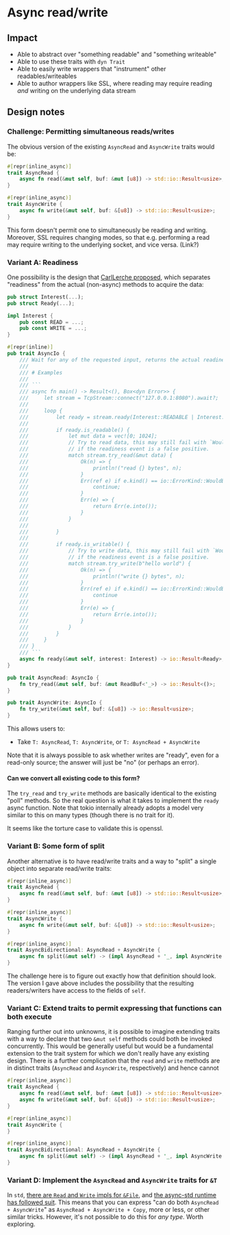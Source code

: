 # Async read/write

## Impact

* Able to abstract over "something readable" and "something writeable"
* Able to use these traits with `dyn Trait`
* Able to easily write wrappers that "instrument" other readables/writeables
* Able to author wrappers like SSL, where reading may require reading *and* writing on the underlying data stream

## Design notes

### Challenge: Permitting simultaneous reads/writes

The obvious version of the existing `AsyncRead` and `AsyncWrite` traits would be:

```rust
#[repr(inline_async)]
trait AsyncRead {
    async fn read(&mut self, buf: &mut [u8]) -> std::io::Result<usize>;
}

#[repr(inline_async)]
trait AsyncWrite {
    async fn write(&mut self, buf: &[u8]) -> std::io::Result<usize>;
}
```

This form doesn't permit one to simultaneously be reading and writing. Moreover, SSL requires changing modes, so that e.g. performing a read may require writing to the underlying socket, and vice versa. (Link?)

### Variant A: Readiness

One possibility is the design that [CarlLerche proposed](https://gist.github.com/carllerche/5d7037bd55dac1cb72891529a4ff1540), which separates "readiness" from the actual (non-async) methods to acquire the data:

````rust
pub struct Interest(...);
pub struct Ready(...);

impl Interest {
    pub const READ = ...;
    pub const WRITE = ...;
}

#[repr(inline)]
pub trait AsyncIo {
    /// Wait for any of the requested input, returns the actual readiness.
    ///
    /// # Examples
    ///
    /// ```
    /// async fn main() -> Result<(), Box<dyn Error>> {
    ///     let stream = TcpStream::connect("127.0.0.1:8080").await?;
    ///
    ///     loop {
    ///         let ready = stream.ready(Interest::READABLE | Interest::WRITABLE).await?;
    ///
    ///         if ready.is_readable() {
    ///             let mut data = vec![0; 1024];
    ///             // Try to read data, this may still fail with `WouldBlock`
    ///             // if the readiness event is a false positive.
    ///             match stream.try_read(&mut data) {
    ///                 Ok(n) => {
    ///                     println!("read {} bytes", n);
    ///                 }
    ///                 Err(ref e) if e.kind() == io::ErrorKind::WouldBlock => {
    ///                     continue;
    ///                 }
    ///                 Err(e) => {
    ///                     return Err(e.into());
    ///                 }
    ///             }
    ///
    ///         }
    ///
    ///         if ready.is_writable() {
    ///             // Try to write data, this may still fail with `WouldBlock`
    ///             // if the readiness event is a false positive.
    ///             match stream.try_write(b"hello world") {
    ///                 Ok(n) => {
    ///                     println!("write {} bytes", n);
    ///                 }
    ///                 Err(ref e) if e.kind() == io::ErrorKind::WouldBlock => {
    ///                     continue
    ///                 }
    ///                 Err(e) => {
    ///                     return Err(e.into());
    ///                 }
    ///             }
    ///         }
    ///     }
    /// }
    /// ```
    async fn ready(&mut self, interest: Interest) -> io::Result<Ready>;
}

pub trait AsyncRead: AsyncIo {
    fn try_read(&mut self, buf: &mut ReadBuf<'_>) -> io::Result<()>;
}

pub trait AsyncWrite: AsyncIo {
    fn try_write(&mut self, buf: &[u8]) -> io::Result<usize>;
}
````

This allows users to:

- Take `T: AsyncRead`, `T: AsyncWrite`, or `T: AsyncRead + AsyncWrite`

Note that it is always possible to ask whether writes are "ready", even for a read-only source; the answer will just be "no" (or perhaps an error).

#### Can we convert all existing code to this form?

The `try_read` and `try_write` methods are basically identical to the existing "poll" methods. So the real question is what it takes to implement the `ready` async function. Note that tokio internally already adopts a model very similar to this on many types (though there is no trait for it).

It seems like the torture case to validate this is openssl.

### Variant B: Some form of split

Another alternative is to have read/write traits and a way to "split" a single object into separate read/write traits:

```rust
#[repr(inline_async)]
trait AsyncRead {
    async fn read(&mut self, buf: &mut [u8]) -> std::io::Result<usize>;
}

#[repr(inline_async)]
trait AsyncWrite {
    async fn write(&mut self, buf: &[u8]) -> std::io::Result<usize>;
}

#[repr(inline_async)]
trait AsyncBidirectional: AsyncRead + AsyncWrite {
    async fn split(&mut self) -> (impl AsyncRead + '_, impl AsyncWrite + '_)
}
```

The challenge here is to figure out exactly how that definition should look. The version I gave above includes the possibility that the resulting readers/writers have access to the fields of `self`.

### Variant C: Extend traits to permit expressing that functions can both execute

Ranging further out into unknowns, it is possible to imagine extending traits with a way to declare that two `&mut self` methods could both be invoked concurrently. This would be generally useful but would be a fundamental extension to the trait system for which we don't really have any existing design. There is a further complication that the `read` and `write` methods are in distinct traits (`AsyncRead` and `AsyncWrite`, respectively) and hence cannot

```rust
#[repr(inline_async)]
trait AsyncRead {
    async fn read(&mut self, buf: &mut [u8]) -> std::io::Result<usize>;
    async fn write(&mut self, buf: &[u8]) -> std::io::Result<usize>;
}

#[repr(inline_async)]
trait AsyncWrite {
}

#[repr(inline_async)]
trait AsyncBidirectional: AsyncRead + AsyncWrite {
    async fn split(&mut self) -> (impl AsyncRead + '_, impl AsyncWrite + '_)
}
```

### Variant D: Implement the `AsyncRead` and `AsyncWrite` traits for `&T`

In `std`, [there are `Read` and `Write` impls for `&File`](https://doc.rust-lang.org/std/fs/struct.File.html#impl-Read-1), and [the async-std runtime has followed suit](https://docs.rs/async-std/1.9.0/async_std/fs/struct.File.html#impl-Read-1). This means that you can express "can do both `AsyncRead + AsyncWrite`" as `AsyncRead + AsyncWrite + Copy`, more or less, or other similar tricks. However, it's not possible to do this for _any type_. Worth exploring.

